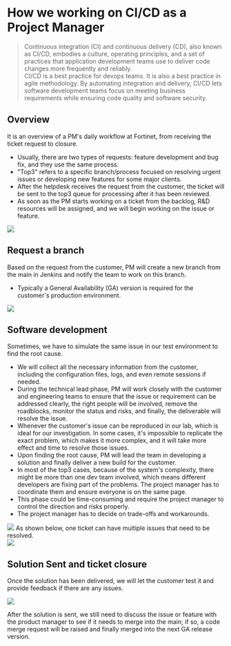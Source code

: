 # How we working on CI/CD as a Project Manager

>Continuous integration (CI) and continuous delivery (CD), also known as CI/CD, embodies a culture, operating principles, and a set of practices that application development teams use to deliver code changes more frequently and reliably. <br>
>CI/CD is a best practice for devops teams. It is also a best practice in agile methodology. By automating integration and delivery, CI/CD lets software development teams focus on meeting business requirements while ensuring code quality and software security.

## Overview
It is an overview of a PM's daily workflow at Fortinet, from receiving the ticket request to closure. <br>
- Usually, there are two types of requests: feature development and bug fix, and they use the same process. <br>
- "Top3" refers to a specific branch/process focused on resolving urgent issues or developing new features for some major clients. <br>
- After the helpdesk receives the request from the customer, the ticket will be sent to the top3 queue for processing after it has been reviewed. <br>
- As soon as the PM starts working on a ticket from the backlog, R&D resources will be assigned, and we will begin working on the issue or feature. <br>




<img src="https://user-images.githubusercontent.com/79688638/202586118-0dad4999-6c02-4ffe-8197-c2356f8b436f.png">

## Request a branch

Based on the request from the customer, PM will create a new branch from the main in Jenkins and notify the team to work on this branch. <br>
- Typically a General Availability (GA) version is required for the customer's production environment. <br>

<img src="https://user-images.githubusercontent.com/79688638/202586452-30407e27-f1a9-43fb-b5ba-17f601d682ec.png">

## Software development
Sometimes, we have to simulate the same issue in our test environment to find the root cause. <br>
- We will collect all the necessary information from the customer, including the configuration files, logs, and even remote sessions if needed. <br>
- During the technical lead phase, PM will work closely with the customer and engineering teams to ensure that the issue or requirement can be addressed clearly, the right people will be involved, remove the roadblocks, monitor the status and risks, and finally, the deliverable will resolve the issue.<br>
- Whenever the customer's issue can be reproduced in our lab, which is ideal for our investigation. In some cases, it's impossible to replicate the exact problem, which makes it more complex, and it will take more effect and time to resolve those issues.  <br>
- Upon finding the root cause, PM will lead the team in developing a solution and finally deliver a new build for the customer.  <br>
- In most of the top3 cases, because of the system's complexity, there might be more than one dev team involved, which means different developers are fixing part of the problems. The project manager has to coordinate them and ensure everyone is on the same page. 
- This phase could be time-consuming and require the project manager to control the direction and risks properly. 
- The project manager has to decide on trade-offs and workarounds. 


<img src="https://user-images.githubusercontent.com/79688638/202586670-b2b8c472-a2ff-472b-9119-098cc0a6511f.png">
As shown below, one ticket can have multiple issues that need to be resolved.<br>

<img src="https://user-images.githubusercontent.com/79688638/204415800-bd840fd4-1d2f-41ee-aeac-b445a11e3122.PNG">

## Solution Sent and ticket closure 
Once the solution has been delivered, we will let the customer test it and provide feedback if there are any issues.  <br>

<img src="https://user-images.githubusercontent.com/79688638/202586908-0e463174-0bdb-40dc-a2b1-a910b5df9af9.png">

After the solution is sent, we still need to discuss the issue or feature with the product manager to see if it needs to merge into the main; if so, a code merge request will be raised and finally merged into the next GA release version. <br>
